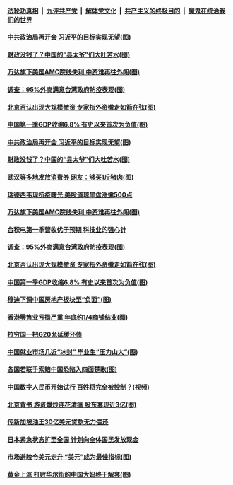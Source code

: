 

####  [法轮功真相](../../../../basic/blob/master/README.md?t=04181601) &nbsp;|&nbsp; [九评共产党](../../../../9ping.md/blob/master/README.md?t=04181601) &nbsp;|&nbsp; [解体党文化](../../../../jtdwh.md/blob/master/README.md?t=04181601)  &nbsp;|&nbsp; [共产主义的终极目的](../../../../gczydzjmd.md/blob/master/README.md?t=04181601) &nbsp;|&nbsp; [魔鬼在统治我们的世界](../../../../mgztzwmdsj.md/blob/master/README.md?t=04181601) 

#### [中共政治局再开会 习近平的目标实现无望(图)](../pages/p5/930188.md?t=04181601) 

#### [财政没钱了？中国的“县太爷”们大吐苦水(图)](../pages/p5/930171.md?t=04181601) 

#### [万达旗下美国AMC院线失利 中资难再往外闯(图)](../pages/p5/930155.md?t=04181601) 

#### [调查：95%外商满意台湾政府防疫表现(图)](../pages/p5/930152.md?t=04181601) 

#### [北京否认出现大规模撤资 专家指外资撤走如箭在弦(图)](../pages/p5/930148.md?t=04181601) 

#### [中国第一季GDP收缩6.8% 有史以来首次为负值(图)](../pages/p5/930110.md?t=04181601) 

#### [中共政治局再开会 习近平的目标实现无望(图)](../pages/p5/930188.md?t=04181601) 

#### [财政没钱了？中国的“县太爷”们大吐苦水(图)](../pages/p5/930171.md?t=04181601) 

#### [武汉等多地发放消费券 网友：够买1斤猪肉(图)](../pages/p5/930201.md?t=04181601) 

#### [瑞德西韦现抗疫曙光 美股道琼早盘涨逾500点](../pages/p5/930158.md?t=04181601) 

#### [万达旗下美国AMC院线失利 中资难再往外闯(图)](../pages/p5/930155.md?t=04181601) 

#### [台积电第一季营收优于预期 科技业的强心针](../pages/p5/930154.md?t=04181601) 

#### [调查：95%外商满意台湾政府防疫表现(图)](../pages/p5/930152.md?t=04181601) 

#### [北京否认出现大规模撤资 专家指外资撤走如箭在弦(图)](../pages/p5/930148.md?t=04181601) 

#### [中国第一季GDP收缩6.8% 有史以来首次为负值(图)](../pages/p5/930110.md?t=04181601) 

#### [穆迪下调中国房地产板块至“负面”(图)](../pages/p5/930123.md?t=04181601) 

#### [香港零售业亏损严重 年底约1/4商铺结业(图)](../pages/p5/930121.md?t=04181601) 

#### [拉穷国一把G20允延缓还债](../pages/p5/930092.md?t=04181601) 

#### [中国就业市场几近“冰封” 毕业生“压力山大”(图)](../pages/p5/930061.md?t=04181601) 

#### [各国若联手索赔中国恐陷入四面楚歌(图)](../pages/p5/930087.md?t=04181601) 

#### [中国数字人民币开始试行 百姓将完全被控制？(视频)](../pages/p5/930059.md?t=04181601) 

#### [北京背书 游资爆炒连花清瘟 股东套现近3亿(图)](../pages/p5/930076.md?t=04181601) 

#### [传新加坡油王30亿美元贷款无力偿还](../pages/p5/930071.md?t=04181601) 

#### [日本紧急状态扩至全国 计划向全体国民发放现金](../pages/p5/930070.md?t=04181601) 

#### [市场避险令美元走升 “美元”成为最佳指标(图)](../pages/p5/930027.md?t=04181601) 

#### [黄金上涨 打败华尔街的中国大妈终于解套(图)](../pages/p5/930026.md?t=04181601) 

